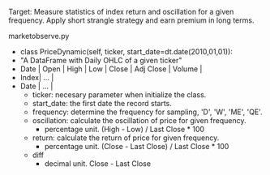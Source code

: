 Target: Measure statistics of index return and oscillation for a given frequency. Apply short strangle strategy and earn premium in long terms.

marketobserve.py

 - class PriceDynamic(self, ticker, start_date=dt.date(2010,01,01)):
 - "A DataFrame with Daily OHLC of a given ticker"
 - Date | Open | High | Low | Close | Adj Close | Volume |
 - Index|                          ...                   |
 - Date |                          ...                   |
   - ticker: necesary parameter when initialize the class.
   - start_date: the first date the record starts. 
   - frequency:  determine the frequency for sampling, 'D', 'W', 'ME', 'QE'.
   - oscillation: calculate the oscillation of price for given frequency.
     - percentage unit. (High - Low) / Last Close * 100
   - return: calculate the return of price for given frequency. 
     - percentage unit. (Close - Last Close) / Last Close * 100
   - diff
     - decimal unit. Close - Last Close

 
